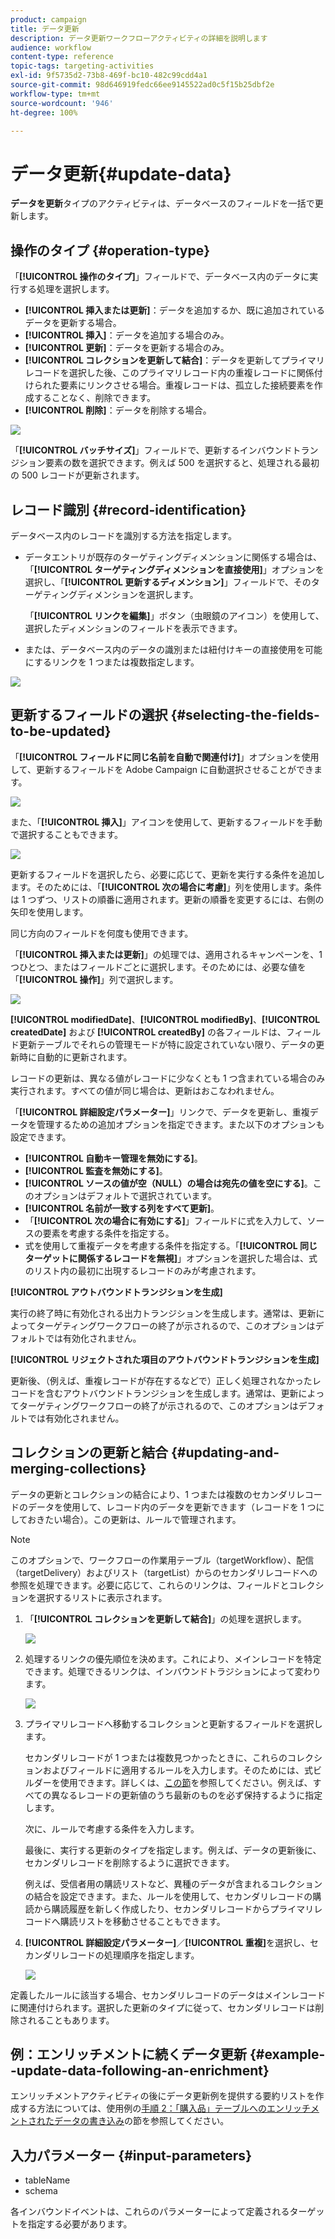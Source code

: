 ```yaml
---
product: campaign
title: データ更新
description: データ更新ワークフローアクティビティの詳細を説明します
audience: workflow
content-type: reference
topic-tags: targeting-activities
exl-id: 9f5735d2-73b8-469f-bc10-482c99cdd4a1
source-git-commit: 98d646919fedc66ee9145522ad0c5f15b25dbf2e
workflow-type: tm+mt
source-wordcount: '946'
ht-degree: 100%

---
```


# データ更新{#update-data}

**データを更新**&#x200B;タイプのアクティビティは、データベースのフィールドを一括で更新します。

## 操作のタイプ {#operation-type}

「**[!UICONTROL 操作のタイプ]**」フィールドで、データベース内のデータに実行する処理を選択します。

* **[!UICONTROL 挿入または更新]**：データを追加するか、既に追加されているデータを更新する場合。
* **[!UICONTROL 挿入]**：データを追加する場合のみ。
* **[!UICONTROL 更新]**：データを更新する場合のみ。
* **[!UICONTROL コレクションを更新して結合]**：データを更新してプライマリレコードを選択した後、このプライマリレコード内の重複レコードに関係付けられた要素にリンクさせる場合。重複レコードは、孤立した接続要素を作成することなく、削除できます。
* **[!UICONTROL 削除]**：データを削除する場合。

![](assets/s_advuser_update_data_1.png)

「**[!UICONTROL バッチサイズ]**」フィールドで、更新するインバウンドトランジション要素の数を選択できます。例えば 500 を選択すると、処理される最初の 500 レコードが更新されます。

## レコード識別 {#record-identification}

データベース内のレコードを識別する方法を指定します。

* データエントリが既存のターゲティングディメンションに関係する場合は、「**[!UICONTROL ターゲティングディメンションを直接使用]**」オプションを選択し、「**[!UICONTROL 更新するディメンション]**」フィールドで、そのターゲティングディメンションを選択します。

   「**[!UICONTROL リンクを編集]**」ボタン（虫眼鏡のアイコン）を使用して、選択したディメンションのフィールドを表示できます。

* または、データベース内のデータの識別または紐付けキーの直接使用を可能にするリンクを 1 つまたは複数指定します。

![](assets/s_advuser_update_data_2.png)

## 更新するフィールドの選択 {#selecting-the-fields-to-be-updated}

「**[!UICONTROL フィールドに同じ名前を自動で関連付け]**」オプションを使用して、更新するフィールドを Adobe Campaign に自動選択させることができます。

![](assets/s_advuser_update_data_3b.png)

また、「**[!UICONTROL 挿入]**」アイコンを使用して、更新するフィールドを手動で選択することもできます。

![](assets/s_advuser_update_data_3.png)

更新するフィールドを選択したら、必要に応じて、更新を実行する条件を追加します。そのためには、「**[!UICONTROL 次の場合に考慮]**」列を使用します。条件は 1 つずつ、リストの順番に適用されます。更新の順番を変更するには、右側の矢印を使用します。

同じ方向のフィールドを何度も使用できます。

「**[!UICONTROL 挿入または更新]**」の処理では、適用されるキャンペーンを、1 つひとつ、またはフィールドごとに選択します。そのためには、必要な値を「**[!UICONTROL 操作]**」列で選択します。

![](assets/s_advuser_update_data_5.png)

**[!UICONTROL modifiedDate]**、**[!UICONTROL modifiedBy]**、**[!UICONTROL createdDate]** および **[!UICONTROL createdBy]** の各フィールドは、フィールド更新テーブルでそれらの管理モードが特に設定されていない限り、データの更新時に自動的に更新されます。

レコードの更新は、異なる値がレコードに少なくとも 1 つ含まれている場合のみ実行されます。すべての値が同じ場合は、更新はおこなわれません。

「**[!UICONTROL 詳細設定パラメーター]**」リンクで、データを更新し、重複データを管理するための追加オプションを指定できます。また以下のオプションも設定できます。

* **[!UICONTROL 自動キー管理を無効にする]**。
* **[!UICONTROL 監査を無効にする]**。
* **[!UICONTROL ソースの値が空（NULL）の場合は宛先の値を空にする]**。このオプションはデフォルトで選択されています。
* **[!UICONTROL 名前が一致する列をすべて更新]**。
* 「**[!UICONTROL 次の場合に有効にする]**」フィールドに式を入力して、ソースの要素を考慮する条件を指定する。
* 式を使用して重複データを考慮する条件を指定する。「**[!UICONTROL 同じターゲットに関係するレコードを無視]**」オプションを選択した場合は、式のリスト内の最初に出現するレコードのみが考慮されます。

**[!UICONTROL アウトバウンドトランジションを生成]**

実行の終了時に有効化される出力トランジションを生成します。通常は、更新によってターゲティングワークフローの終了が示されるので、このオプションはデフォルトでは有効化されません。

**[!UICONTROL リジェクトされた項目のアウトバウンドトランジションを生成]**

更新後、（例えば、重複レコードが存在するなどで）正しく処理されなかったレコードを含むアウトバウンドトランジションを生成します。通常は、更新によってターゲティングワークフローの終了が示されるので、このオプションはデフォルトでは有効化されません。

## コレクションの更新と結合 {#updating-and-merging-collections}

データの更新とコレクションの結合により、1 つまたは複数のセカンダリレコードのデータを使用して、レコード内のデータを更新できます（レコードを 1 つにしておきたい場合）。この更新は、ルールで管理されます。

>[!NOTE]
>
>このオプションで、ワークフローの作業用テーブル（targetWorkflow）、配信（targetDelivery）およびリスト（targetList）からのセカンダリレコードへの参照を処理できます。必要に応じて、これらのリンクは、フィールドとコレクションを選択するリストに表示されます。

1. 「**[!UICONTROL コレクションを更新して結合]**」の処理を選択します。

   ![](assets/update_and_merge_collections1.png)

1. 処理するリンクの優先順位を決めます。これにより、メインレコードを特定できます。処理できるリンクは、インバウンドトラジションによって変わります。

   ![](assets/update_and_merge_collections2.png)

1. プライマリレコードへ移動するコレクションと更新するフィールドを選択します。

   セカンダリレコードが 1 つまたは複数見つかったときに、これらのコレクションおよびフィールドに適用するルールを入力します。そのためには、式ビルダーを使用できます。詳しくは、[この節](../../platform/using/defining-filter-conditions.md#building-expressions)を参照してください。例えば、すべての異なるレコードの更新値のうち最新のものを必ず保持するように指定します。

   次に、ルールで考慮する条件を入力します。

   最後に、実行する更新のタイプを指定します。例えば、データの更新後に、セカンダリレコードを削除するように選択できます。

   例えば、受信者用の購読リストなど、異種のデータが含まれるコレクションの結合を設定できます。また、ルールを使用して、セカンダリレコードの購読から購読履歴を新しく作成したり、セカンダリレコードからプライマリレコードへ購読リストを移動させることもできます。

1. **[!UICONTROL 詳細設定パラメーター]**／**[!UICONTROL 重複]**&#x200B;を選択し、セカンダリレコードの処理順序を指定します。

   ![](assets/update_and_merge_collections3.png)

定義したルールに該当する場合、セカンダリレコードのデータはメインレコードに関連付けられます。選択した更新のタイプに従って、セカンダリレコードは削除されることもあります。

## 例：エンリッチメントに続くデータ更新 {#example--update-data-following-an-enrichment}

エンリッチメントアクティビティの後にデータ更新例を提供する要約リストを作成する方法については、使用例の[手順 2：「購入品」テーブルへのエンリッチメントされたデータの書き込み](../../workflow/using/creating-a-summary-list.md#step-2--writing-enriched-data-to-the--purchases--table)の節を参照してください。

## 入力パラメーター {#input-parameters}

* tableName
* schema

各インバウンドイベントは、これらのパラメーターによって定義されるターゲットを指定する必要があります。
